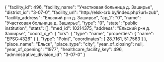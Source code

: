 {
    "facility_id": 496,
    "facility_name": "Участковая больница д. Заширье",
    "district_id": "3-07-0",
    "facility_url": "http:\/\/elsk-crb.by\/index.php?url=zub",
    "facility_address": "Ельский р-н д. Заширье",
    "ap_1": "0",
    "name": "Участковая больница д. Заширье",
    "type": "0",
    "state": "public institution",
    "stats": [],
    "med_id": 10214375,
    "address": "Ельский р-н д. Заширье",
    "coord_x_y": {
        "crs": {
            "type": "name",
            "properties": {
                "name": "EPSG:4326"
            }
        },
        "type": "Point",
        "coordinates": [
            28.7161,
            51.7563
        ]
    },
    "place_name": "Ельск",
    "place_type": "city",
    "year_of_closing": null,
    "year_of_opening": "1977",
    "healthcare_facility_key": 496,
    "administrative_division_id": "3-07-0"
}